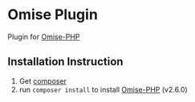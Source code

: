 # Omise Plugin

Plugin for [Omise-PHP](http://github.com/omise/omise-php)

## Installation Instruction

1. Get [composer](http://getcomposer.org)
2. run `composer install` to install [Omise-PHP](http://github.com/omise/omise-php) (v2.6.0)
